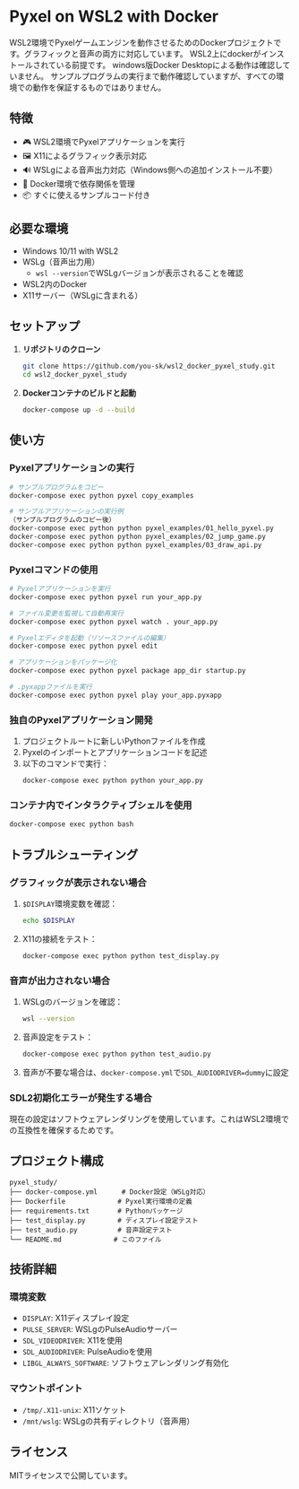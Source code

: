 # Pyxel on WSL2 with Docker

WSL2環境でPyxelゲームエンジンを動作させるためのDockerプロジェクトです。グラフィックと音声の両方に対応しています。
WSL2上にdockerがインストールされている前提です。
windows版Docker Desktopによる動作は確認していません。
サンプルプログラムの実行まで動作確認していますが、すべての環境での動作を保証するものではありません。

## 特徴

- 🎮 WSL2環境でPyxelアプリケーションを実行
- 🖼️ X11によるグラフィック表示対応
- 🔊 WSLgによる音声出力対応（Windows側への追加インストール不要）
- 🐳 Docker環境で依存関係を管理
- 📦 すぐに使えるサンプルコード付き

## 必要な環境

- Windows 10/11 with WSL2
- WSLg（音声出力用）
  - `wsl --version`でWSLgバージョンが表示されることを確認
- WSL2内のDocker
- X11サーバー（WSLgに含まれる）

## セットアップ

1. **リポジトリのクローン**
   ```bash
   git clone https://github.com/you-sk/wsl2_docker_pyxel_study.git
   cd wsl2_docker_pyxel_study
   ```

2. **Dockerコンテナのビルドと起動**
   ```bash
   docker-compose up -d --build
   ```

## 使い方

### Pyxelアプリケーションの実行

```bash
# サンプルプログラムをコピー
docker-compose exec python pyxel copy_examples

# サンプルアプリケーションの実行例
（サンプルプログラムのコピー後）
docker-compose exec python python pyxel_examples/01_hello_pyxel.py
docker-compose exec python python pyxel_examples/02_jump_game.py
docker-compose exec python python pyxel_examples/03_draw_api.py
```

### Pyxelコマンドの使用

```bash
# Pyxelアプリケーションを実行
docker-compose exec python pyxel run your_app.py

# ファイル変更を監視して自動再実行
docker-compose exec python pyxel watch . your_app.py

# Pyxelエディタを起動（リソースファイルの編集）
docker-compose exec python pyxel edit

# アプリケーションをパッケージ化
docker-compose exec python pyxel package app_dir startup.py

# .pyxappファイルを実行
docker-compose exec python pyxel play your_app.pyxapp
```

### 独自のPyxelアプリケーション開発

1. プロジェクトルートに新しいPythonファイルを作成
2. Pyxelのインポートとアプリケーションコードを記述
3. 以下のコマンドで実行：
   ```bash
   docker-compose exec python python your_app.py
   ```

### コンテナ内でインタラクティブシェルを使用

```bash
docker-compose exec python bash
```

## トラブルシューティング

### グラフィックが表示されない場合

1. `$DISPLAY`環境変数を確認：
   ```bash
   echo $DISPLAY
   ```

2. X11の接続をテスト：
   ```bash
   docker-compose exec python python test_display.py
   ```

### 音声が出力されない場合

1. WSLgのバージョンを確認：
   ```bash
   wsl --version
   ```

2. 音声設定をテスト：
   ```bash
   docker-compose exec python python test_audio.py
   ```

3. 音声が不要な場合は、`docker-compose.yml`で`SDL_AUDIODRIVER=dummy`に設定

### SDL2初期化エラーが発生する場合

現在の設定はソフトウェアレンダリングを使用しています。これはWSL2環境での互換性を確保するためです。

## プロジェクト構成

```
pyxel_study/
├── docker-compose.yml      # Docker設定（WSLg対応）
├── Dockerfile             # Pyxel実行環境の定義
├── requirements.txt       # Pythonパッケージ
├── test_display.py        # ディスプレイ設定テスト
├── test_audio.py          # 音声設定テスト
└── README.md             # このファイル
```

## 技術詳細

### 環境変数

- `DISPLAY`: X11ディスプレイ設定
- `PULSE_SERVER`: WSLgのPulseAudioサーバー
- `SDL_VIDEODRIVER`: X11を使用
- `SDL_AUDIODRIVER`: PulseAudioを使用
- `LIBGL_ALWAYS_SOFTWARE`: ソフトウェアレンダリング有効化

### マウントポイント

- `/tmp/.X11-unix`: X11ソケット
- `/mnt/wslg`: WSLgの共有ディレクトリ（音声用）

## ライセンス

MITライセンスで公開しています。